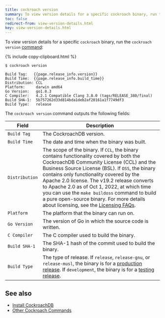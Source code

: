 ```yaml
---
title: cockroach version
summary: To view version details for a specific cockroach binary, run the cockroach version command.
toc: false
redirect-from: view-version-details.html
key: view-version-details.html
---
```


To view version details for a specific `cockroach` binary, run the `cockroach version` [command](cockroach-commands.html):

{% include copy-clipboard.html %}
~~~ shell
$ cockroach version
~~~

~~~
Build Tag:   {{page.release_info.version}}
Build Time:  {{page.release_info.build_time}}
Distribution: CCL
Platform:     darwin amd64
Go Version:   go1.8.3
C Compiler:   4.2.1 Compatible Clang 3.8.0 (tags/RELEASE_380/final)
Build SHA-1:  5b757262d33d814bda1deb2af20161a1f7749df3
Build Type:   release
~~~

The `cockroach version` command outputs the following fields:

Field | Description
------|------------
`Build Tag` | The CockroachDB version.
`Build Time` | The date and time when the binary was built.
`Distribution` | The scope of the binary. If `CCL`, the binary contains functionality covered by both the CockroachDB Community License (CCL) and the Business Source License (BSL). If `OSS`, the binary contains only functionality covered by the Apache 2.0 license. The v19.2 release converts to Apache 2.0 as of Oct 1, 2022, at which time you can use the `make buildoss` command to build a pure open-source binary. For more details about licensing, see the [Licensing FAQs](licensing-faqs.html).
`Platform` | The platform that the binary can run on.
`Go Version` | The version of Go in which the source code is written.
`C Compiler` | The C compiler used to build the binary.
`Build SHA-1` | The SHA-1 hash of the commit used to build the binary.
`Build Type` | The type of release. If `release`, `release-gnu`, or `release-musl`, the binary is for a [production release](../releases/#production-releases). If `development`, the binary is for a [testing release](../releases/#testing-releases).

## See also

- [Install CockroachDB](install-cockroachdb.html)
- [Other Cockroach Commands](cockroach-commands.html)
